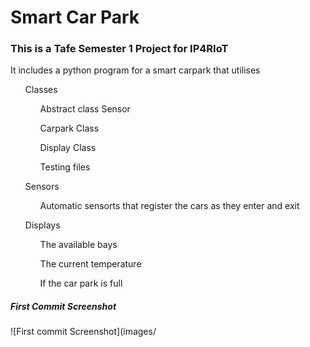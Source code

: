 <h1> Smart Car Park</h1>

<h3>This is a Tafe Semester 1 Project for IP4RIoT</h3>

<p>It includes a python program for a smart carpark that utilises
<ul>Classes
  <ul>Abstract class Sensor</ul>
  <ul>Carpark Class</ul>
  <ul>Display Class </ul>
  <ul> Testing files</ul>
</ul>
<ul>Sensors 
  <ul>Automatic sensorts that register the cars as they enter and exit</ul>
</ul>
<ul>Displays 
  <ul>The available bays</ul>
  <ul>The current temperature</ul>
  <ul> If the car park is full</ul>
</ul>
<h5>First Commit Screenshot</h5>
![First commit Screenshot](images/
</p>

